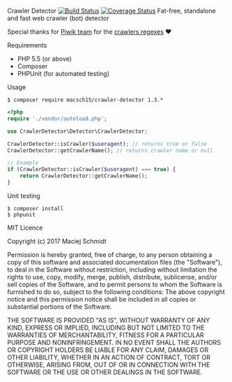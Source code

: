 Crawler Detector [![Build Status](https://travis-ci.org/Macsch15/CrawlerDetector.svg?branch=master)](https://travis-ci.org/Macsch15/CrawlerDetector) [![Coverage Status](https://coveralls.io/repos/Macsch15/CrawlerDetector/badge.svg?branch=master&service=github)](https://coveralls.io/github/Macsch15/CrawlerDetector?branch=master) 
Fat-free, standalone and fast web crawler (bot) detector

Special thanks for [Piwik team](http://piwik.org/team/) for the [crawlers regexes](https://github.com/piwik/device-detector/blob/master/regexes/bots.yml) :heart:

Requirements
- PHP 5.5 (or above)
- Composer
- PHPUnit (for automated testing)

Usage
```
$ composer require macsch15/crawler-detector 1.3.*
```

```php
<?php
require './vendor/autoload.php';

use CrawlerDetector\Detector\CrawlerDetector;

CrawlerDetector::isCrawler($useragent); // returns true or false
CrawlerDetector::getCrawlerName(); // returns crawler name or null

// Example
if (CrawlerDetector::isCrawler($useragent) === true) {
    return CrawlerDetector::getCrawlerName();
}
```

Unit testing
```
$ composer install
$ phpunit
```

MIT Licence

Copyright (c) 2017 Maciej Schmidt

Permission is hereby granted, free of charge, to any person obtaining a copy 
of this software and associated documentation files (the "Software"), to deal
in the Software without restriction, including without limitation the rights
to use, copy, modify, merge, publish, distribute, sublicense, and/or sell
copies of the Software, and to permit persons to whom the Software is furnished
to do so, subject to the following conditions:
The above copyright notice and this permission notice shall be included in all
copies or substantial portions of the Software.

THE SOFTWARE IS PROVIDED "AS IS", WITHOUT WARRANTY OF ANY KIND, EXPRESS OR
IMPLIED, INCLUDING BUT NOT LIMITED TO THE WARRANTIES OF MERCHANTABILITY,
FITNESS FOR A PARTICULAR PURPOSE AND NONINFRINGEMENT. IN NO EVENT SHALL THE
AUTHORS OR COPYRIGHT HOLDERS BE LIABLE FOR ANY CLAIM, DAMAGES OR OTHER
LIABILITY, WHETHER IN AN ACTION OF CONTRACT, TORT OR OTHERWISE, ARISING FROM,
OUT OF OR IN CONNECTION WITH THE SOFTWARE OR THE USE OR OTHER DEALINGS IN
THE SOFTWARE.
